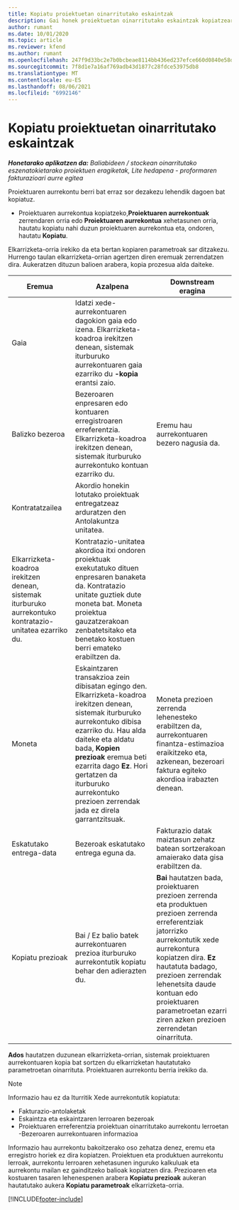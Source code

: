 ```yaml
---
title: Kopiatu proiektuetan oinarritutako eskaintzak
description: Gai honek proiektuetan oinarritutako eskaintzak kopiatzeari buruzko informazioa eskaintzen du Project Operations-en.
author: rumant
ms.date: 10/01/2020
ms.topic: article
ms.reviewer: kfend
ms.author: rumant
ms.openlocfilehash: 247f9d33bc2e7b0bcbeae8114bb436ed237efce660d0840e58d536d2a290639e
ms.sourcegitcommit: 7f8d1e7a16af769adb43d1877c28fdce53975db8
ms.translationtype: MT
ms.contentlocale: eu-ES
ms.lasthandoff: 08/06/2021
ms.locfileid: "6992146"
---
```

# <a name="copy-project-based-quotes"></a>Kopiatu proiektuetan oinarritutako eskaintzak

_**Honetarako aplikatzen da:** Baliabideen / stockean oinarritutako eszenatokietarako proiektuen eragiketak, Lite hedapena - proformaren fakturazioari aurre egitea_

Proiektuaren aurrekontu berri bat erraz sor dezakezu lehendik dagoen bat kopiatuz. 

- Proiektuaren aurrekontua kopiatzeko,**Proiektuaren aurrekontuak** zerrendaren orria edo **Proiektuaren aurrekontua** xehetasunen orria, hautatu kopiatu nahi duzun proiektuaren aurrekontua eta, ondoren, hautatu **Kopiatu**.

Elkarrizketa-orria irekiko da eta bertan kopiaren parametroak sar ditzakezu. Hurrengo taulan elkarrizketa-orrian agertzen diren eremuak zerrendatzen dira. Aukeratzen dituzun balioen arabera, kopia prozesua alda daiteke.

| **Eremua** | **Azalpena** | **Downstream eragina** |
| --- | --- | --- |
| Gaia | Idatzi xede-aurrekontuaren dagokion gaia edo izena. Elkarrizketa-koadroa irekitzen denean, sistemak iturburuko aurrekontuaren gaia ezarriko du **-kopia** erantsi zaio. | |
| Balizko bezeroa | Bezeroaren enpresaren edo kontuaren erregistroaren erreferentzia. Elkarrizketa-koadroa irekitzen denean, sistemak iturburuko aurrekontuko kontuan ezarriko du. | Eremu hau aurrekontuaren bezero nagusia da. |
| Kontratatzailea | Akordio honekin lotutako proiektuak entregatzeaz arduratzen den Antolakuntza unitatea.
Elkarrizketa-koadroa irekitzen denean, sistemak iturburuko aurrekontuko kontratazio-unitatea ezarriko du. | Kontratazio-unitatea akordioa itxi ondoren proiektuak exekutatuko dituen enpresaren banaketa da. Kontratazio unitate guztiek dute moneta bat. Moneta proiektua gauzatzerakoan zenbatetsitako eta benetako kostuen berri emateko erabiltzen da. |
| Moneta | Eskaintzaren transakzioa zein dibisatan egingo den. Elkarrizketa-koadroa irekitzen denean, sistemak iturburuko aurrekontuko dibisa ezarriko du. Hau alda daiteke eta aldatu bada, **Kopien prezioak** eremua beti ezarrita dago **Ez**. Hori gertatzen da iturburuko aurrekontuko prezioen zerrendak jada ez direla garrantzitsuak. | Moneta prezioen zerrenda lehenesteko erabiltzen da, aurrekontuaren finantza-estimazioa eraikitzeko eta, azkenean, bezeroari faktura egiteko akordioa irabazten denean. |
| Eskatutako entrega-data | Bezeroak eskatutako entrega eguna da. | Fakturazio datak maiztasun zehatz batean sortzerakoan amaierako data gisa erabiltzen da. |
| Kopiatu prezioak | Bai / Ez balio batek aurrekontuaren prezioa iturburuko aurrekontutik kopiatu behar den adierazten du. | **Bai** hautatzen bada, proiektuaren prezioen zerrenda eta produktuen prezioen zerrenda erreferentziak jatorrizko aurrekontutik xede aurrekontura kopiatzen dira. **Ez** hautatuta badago, prezioen zerrendak lehenetsita daude kontuan edo proiektuaren parametroetan ezarri ziren azken prezioen zerrendetan oinarrituta. |

**Ados** hautatzen duzunean elkarrizketa-orrian, sistemak proiektuaren aurrekontuaren kopia bat sortzen du elkarrizketan hautatutako parametroetan oinarrituta. Proiektuaren aurrekontu berria irekiko da. 

> [!NOTE]
> Informazio hau ez da Iturritik Xede aurrekontutik kopiatuta:
>
> - Fakturazio-antolaketak
> - Eskaintza eta eskaintzaren lerroaren bezeroak
> - Proiektuaren erreferentzia proiektuan oinarritutako aurrekontu lerroetan -Bezeroaren aurrekontuaren informazioa
>
>Informazio hau aurrekontu bakoitzerako oso zehatza denez, eremu eta erregistro horiek ez dira kopiatzen. Proiektuen eta produktuen aurrekontu lerroak, aurrekontu lerroaren xehetasunen inguruko kalkuluak eta aurrekontu mailan ez gainditzeko balioak kopiatzen dira. Prezioaren eta kostuaren tasaren lehenespenen arabera **Kopiatu prezioak** aukeran hautatutako aukera **Kopiatu parametroak** elkarrizketa-orria.


[!INCLUDE[footer-include](../includes/footer-banner.md)]